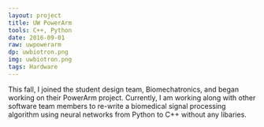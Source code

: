 ```yaml
---
layout: project
title: UW PowerArm
tools: C++, Python
date: 2016-09-01
raw: uwpowerarm
dp: uwbiotron.png
img: uwbiotron.png
tags: Hardware
---
```


This fall, I joined the student design team, Biomechatronics, and began working on their PowerArm project. Currently, I am working along with other software team members to re-write a biomedical signal processing algorithm using neural networks from Python to C++ without any libaries. 